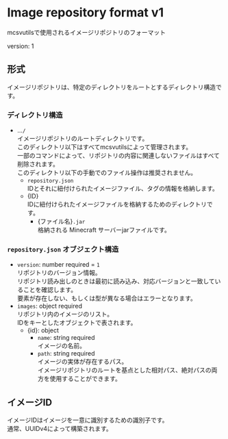 # Image repository format v1

mcsvutilsで使用されるイメージリポジトリのフォーマット

version: 1

## 形式

イメージリポジトリは、特定のディレクトリをルートとするディレクトリ構造です。

### ディレクトリ構造

- ...`/`  
	イメージリポジトリのルートディレクトリです。  
	このディレクトリ以下はすべてmcsvutilsによって管理されます。  
	一部のコマンドによって、リポジトリの内容に関連しないファイルはすべて削除されます。  
	このディレクトリ以下の手動でのファイル操作は推奨されません。
	- `repository.json`  
		IDとそれに紐付けられたイメージファイル、タグの情報を格納します。
	- {ID}  
		IDに紐付けられたイメージファイルを格納するためのディレクトリです。
		- {ファイル名}`.jar`  
			格納される Minecraft サーバーjarファイルです。

### `repository.json` オブジェクト構造

- `version`: number required = `1`  
	リポジトリのバージョン情報。  
	リポジトリ読み出しのときは最初に読み込み、対応バージョンと一致していることを確認します。  
	要素が存在しない、もしくは型が異なる場合はエラーとなります。  
- `images`: object required  
	リポジトリ内のイメージのリスト。  
	IDをキーとしたオブジェクトで表されます。
	- {id}: object
		- `name`: string required  
			イメージの名前。
		- `path`: string required  
			イメージの実体が存在するパス。  
			イメージリポジトリのルートを基点とした相対パス、絶対パスの両方を使用することができます。

## イメージID

イメージIDはイメージを一意に識別するための識別子です。  
通常、UUIDv4によって構築されます。
